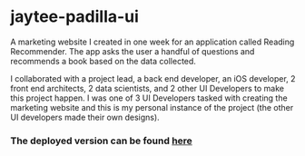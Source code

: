 # jaytee-padilla-ui
A marketing website I created in one week for an application called Reading Recommender. The app asks the user a handful of questions and recommends a book based on the data collected.

I collaborated with a project lead, a back end developer, an iOS developer, 2 front end architects, 2 data scientists, and 2 other UI Developers to make this project happen. I was one of 3 UI Developers tasked with creating the marketing website and this is my personal instance of the project (the other UI developers made their own designs).

### The deployed version can be found [here](https://jaytee-reading-recommender.netlify.com/)
